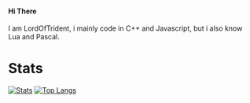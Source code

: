 #### Hi There
I am LordOfTrident, i mainly code in C++ and Javascript, but i also know Lua and Pascal.
# Stats
[![Stats](https://github-readme-stats.vercel.app/api?username=LordsTrident&show_icons=true&theme=nord&border_radius=10)](https://github.com/anuraghazra/github-readme-stats)
[![Top Langs](https://github-readme-stats.vercel.app/api/top-langs/?username=LordsTrident&theme=nord&border_radius=10&layout=compact)](https://github.com/anuraghazra/github-readme-stats)
